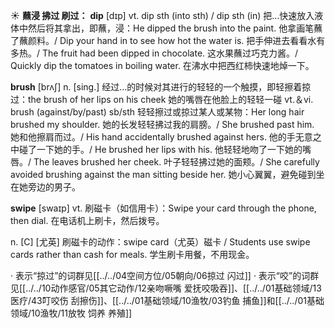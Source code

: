 ☀ <span class="category">**蘸浸 拂过 刷过：**</span>
<span class="vocabulary">**dip**</span> [dɪp] 
<span class="definition">vt. dip sth (into sth) / dip sth (in) 把…快速放入液体中然后将其拿出，即蘸，浸：</span>He dipped the brush into the paint. 他拿画笔蘸了蘸颜料。/ Dip your hand in to see how hot the water is. 把手伸进去看看水有多热。/ The fruit had been dipped in chocolate. 这水果蘸过巧克力酱。/ Quickly dip the tomatoes in boiling water. 在沸水中把西红柿快速地焯一下。

<span class="vocabulary">**brush**</span> [brʌʃ] 
<span class="definition">n. [sing.] 经过…的时候对其进行的轻轻的一个触摸，即轻擦着掠过：</span>the brush of her lips on his cheek 她的嘴唇在他脸上的轻轻一碰 <span class="definition">vt.＆vi. brush (against/by/past) sb/sth 轻轻擦过或掠过某人或某物：</span>Her long hair brushed my shoulder. 她的长发轻轻拂过我的肩膀。/ She brushed past him. 她和他擦肩而过。/ His hand accidentally brushed against hers. 他的手无意之中碰了一下她的手。/ He brushed her lips with his. 他轻轻地吻了一下她的嘴唇。/ The leaves brushed her cheek. 叶子轻轻拂过她的面颊。/ She carefully avoided brushing against the man sitting beside her. 她小心翼翼，避免碰到坐在她旁边的男子。
           
<span class="vocabulary">**swipe**</span> [swaɪp]
<span class="definition">vt. 刷磁卡（如信用卡）：</span>Swipe your card through the phone, then dial. 在电话机上刷卡，然后拨号。

<span class="definition">n. [C] [尤英] 刷磁卡的动作：</span>swipe card（尤英）磁卡 / Students use swipe cards rather than cash for meals. 学生刷卡用餐，不用现金。

· 表示“掠过”的词群见[[../../04空间方位/05朝向/06掠过 闪过]]
· 表示“咬”的词群见[[../../10动作感官/05其它动作/12亲吻噘嘴 爱抚咬吸吞]]、[[../../01基础领域/13医疗/43叮咬伤 刮擦伤]]、[[../../01基础领域/10渔牧/03钓鱼 捕鱼]]和[[../../01基础领域/10渔牧/11放牧 饲养 养殖]]

